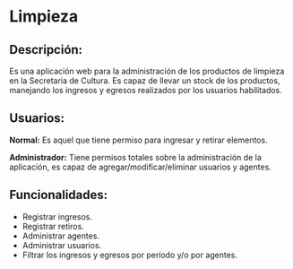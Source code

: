 Limpieza
========

## Descripción:
Es una aplicación web para la administración de los productos de limpieza en la Secretaria de Cultura.
Es capaz de llevar un stock de los productos, manejando los ingresos y egresos realizados por los usuarios habilitados.

## Usuarios:
**Normal:**
Es aquel que tiene permiso para ingresar y retirar elementos.

**Administrador:**
Tiene permisos totales sobre la administración de la aplicación, es capaz de agregar/modificar/eliminar usuarios y agentes.

## Funcionalidades:
* Registrar ingresos.
* Registrar retiros.
* Administrar agentes.
* Administrar usuarios.
* Filtrar los ingresos y egresos por período y/o por agentes.
